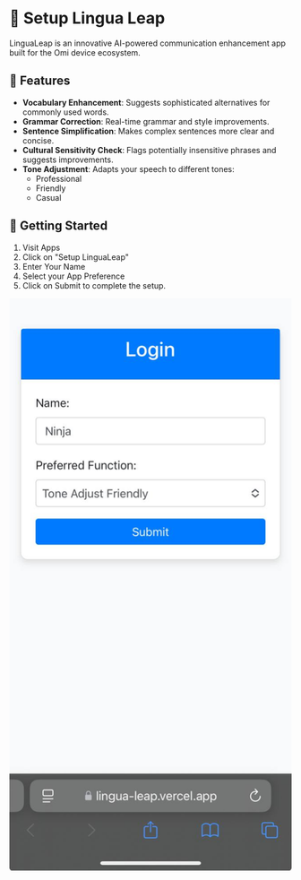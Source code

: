 # 🔗 Setup Lingua Leap

LinguaLeap is an innovative AI-powered communication enhancement app built for the Omi device ecosystem.

## 🌟 Features
- **Vocabulary Enhancement**: Suggests sophisticated alternatives for commonly used words.
- **Grammar Correction**: Real-time grammar and style improvements.
- **Sentence Simplification**: Makes complex sentences more clear and concise.
- **Cultural Sensitivity Check**: Flags potentially insensitive phrases and suggests improvements.
- **Tone Adjustment**: Adapts your speech to different tones:
  - Professional
  - Friendly
  - Casual

## 🚀 Getting Started

1. Visit Apps 
2. Click on "Setup LinguaLeap"
3. Enter Your Name
4. Select your App Preference
5. Click on Submit to complete the setup.

![Screenshot](/assets/screenshots/2.png)